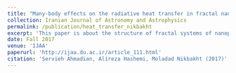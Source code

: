 ```yaml
---
title: "Many-body effects on the radiative heat transfer in fractal nanostructures"
collection: Iranian Journal of Astronomy and Astrophysics
permalink: /publication/heat_transfer_nikbakht
excerpt: 'This paper is about the structure of fractal systems of nanoparticles and their radiative heat transfer properties.'
date: Fall 2017 
venue: 'IJAA'
paperurl: 'http://ijaa.du.ac.ir/article_111.html'
citation: 'Servieh Ahmadian, Alireza Hashemi, Moladad Nikbakht (2017)'
---
```


